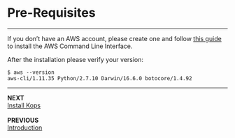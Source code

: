 # Pre-Requisites

---

If you don’t have an AWS account, please create one and follow [this guide](http://docs.aws.amazon.com/cli/latest/userguide/installing.html) to install the AWS Command Line Interface.

After the installation please verify your version:

```
$ aws --version
aws-cli/1.11.35 Python/2.7.10 Darwin/16.6.0 botocore/1.4.92
```

---

**NEXT**<br/>
[Install Kops](labs/lab_1_install_kops.md)<br/><br/>
**PREVIOUS**<br/>
[Introduction](/README.md)
